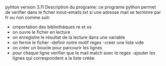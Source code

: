 pyhton version 3.11
Description du programe:
ce programe python permet de verifier dans le ficher inout-emails.txt si une adresse mail se terminre par fr ou non comme suit:
  - omportation des bibliothèques re et os 
  - on ouvre le ficher en lecture 
  - on enregistre le résultat de la lecture dans une variable
  - on ferme le ficher 
  -definir notre motif regex
  -creer une liste vide
  - on créer un boucle pour parcourir les lignes
  - pour chaque ligne verifier que le mail match avec le regex
  -ajouter les lignes qui correspondent a la liste créée

